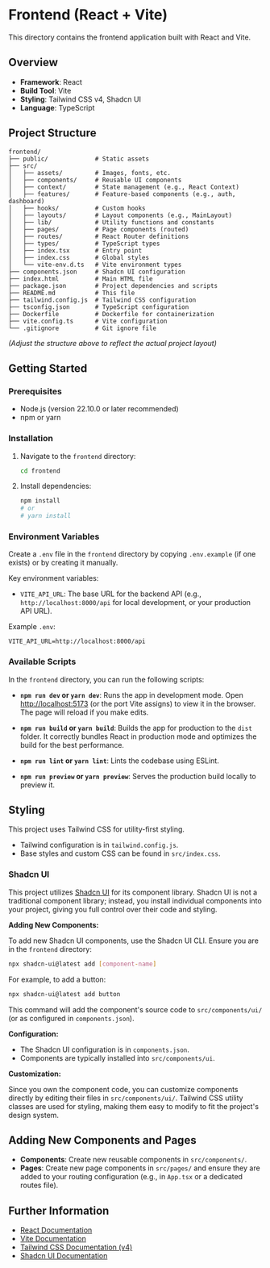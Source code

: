 # Frontend (React + Vite)

This directory contains the frontend application built with React and Vite.

## Overview

- **Framework**: React
- **Build Tool**: Vite
- **Styling**: Tailwind CSS v4, Shadcn UI
- **Language**: TypeScript

## Project Structure

```
frontend/
├── public/             # Static assets
├── src/
│   ├── assets/         # Images, fonts, etc.
│   ├── components/     # Reusable UI components
│   ├── context/        # State management (e.g., React Context)
│   ├── features/       # Feature-based components (e.g., auth, dashboard)
│   ├── hooks/          # Custom hooks
│   ├── layouts/        # Layout components (e.g., MainLayout)
│   ├── lib/            # Utility functions and constants
│   ├── pages/          # Page components (routed)
│   ├── routes/         # React Router definitions
│   ├── types/          # TypeScript types
│   ├── index.tsx       # Entry point
│   ├── index.css       # Global styles
│   └── vite-env.d.ts   # Vite environment types
├── components.json     # Shadcn UI configuration
├── index.html          # Main HTML file
├── package.json        # Project dependencies and scripts
├── README.md           # This file
├── tailwind.config.js  # Tailwind CSS configuration
├── tsconfig.json       # TypeScript configuration
├── Dockerfile          # Dockerfile for containerization
├── vite.config.ts      # Vite configuration
└── .gitignore          # Git ignore file
```
*(Adjust the structure above to reflect the actual project layout)*

## Getting Started

### Prerequisites

- Node.js (version 22.10.0 or later recommended)
- npm or yarn

### Installation

1.  Navigate to the `frontend` directory:
    ```bash
    cd frontend
    ```
2.  Install dependencies:
    ```bash
    npm install
    # or
    # yarn install
    ```

### Environment Variables

Create a `.env` file in the `frontend` directory by copying `.env.example` (if one exists) or by creating it manually.

Key environment variables:

- `VITE_API_URL`: The base URL for the backend API (e.g., `http://localhost:8000/api` for local development, or your production API URL).

Example `.env`:
```
VITE_API_URL=http://localhost:8000/api
```

### Available Scripts

In the `frontend` directory, you can run the following scripts:

- **`npm run dev` or `yarn dev`**: Runs the app in development mode. Open [http://localhost:5173](http://localhost:5173) (or the port Vite assigns) to view it in the browser. The page will reload if you make edits.

- **`npm run build` or `yarn build`**: Builds the app for production to the `dist` folder. It correctly bundles React in production mode and optimizes the build for the best performance.

- **`npm run lint` or `yarn lint`**: Lints the codebase using ESLint.

- **`npm run preview` or `yarn preview`**: Serves the production build locally to preview it.

## Styling

This project uses Tailwind CSS for utility-first styling.
- Tailwind configuration is in `tailwind.config.js`.
- Base styles and custom CSS can be found in `src/index.css`.

### Shadcn UI

This project utilizes [Shadcn UI](https://ui.shadcn.com/) for its component library. Shadcn UI is not a traditional component library; instead, you install individual components into your project, giving you full control over their code and styling.

**Adding New Components:**

To add new Shadcn UI components, use the Shadcn UI CLI. Ensure you are in the `frontend` directory:

```bash
npx shadcn-ui@latest add [component-name]
```
For example, to add a button:
```bash
npx shadcn-ui@latest add button
```
This command will add the component's source code to `src/components/ui/` (or as configured in `components.json`).

**Configuration:**

- The Shadcn UI configuration is in `components.json`.
- Components are typically installed into `src/components/ui`.

**Customization:**

Since you own the component code, you can customize components directly by editing their files in `src/components/ui/`. Tailwind CSS utility classes are used for styling, making them easy to modify to fit the project's design system.

## Adding New Components and Pages

- **Components**: Create new reusable components in `src/components/`.
- **Pages**: Create new page components in `src/pages/` and ensure they are added to your routing configuration (e.g., in `App.tsx` or a dedicated routes file).

## Further Information

- [React Documentation](https://reactjs.org/)
- [Vite Documentation](https://vitejs.dev/)
- [Tailwind CSS Documentation (v4)](https://tailwindcss.com/docs)
- [Shadcn UI Documentation](https://ui.shadcn.com/docs)
